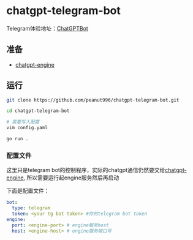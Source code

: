 
# chatgpt-telegram-bot

Telegram体验地址：[ChatGPTBot](https://t.me/simple8964bot)

## 准备

+ [chatgpt-engine](https://github.com/peanut996/chatgpt-engine)

## 运行

```bash
git clone https://github.com/peanut996/chatgpt-telegram-bot.git

cd chatgpt-telegram-bot

# 需要写入配置
vim config.yaml

go run .
```

### 配置文件

这里只是telegram bot的控制程序，实际的chatgpt通信仍然要交给[chatgpt-engine](https://github.com/peanut996/chatgpt-engine),
所以需要运行起engine服务然后再启动  

下面是配置文件：
```yaml
bot:
  type: telegram
  token: <your tg bot token> #你的telegram bot token
engine:
  port: <engine-port> # engine服务host
  host: <engine-host> # engine服务端口号
```



